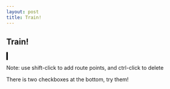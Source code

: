 ```yaml
---
layout: post
title: Train!
---
```


## Train!

<canvas id = "canvas" height="600px" width="600px" style="border: 2px solid black"></canvas>

Note: use shift-click to add route points, and ctrl-click to delete

There is two checkboxes at the bottom, try them!

<script>

/*jshint esversion: 6 */ 
// @ts-check
/**
 *  Simple thing to make a list of points in a Canvas draggable
 *
 * Designed for making quick UIs for CS559 demos
 */

 /**
  * Set up Draggable Points for an HTML Canvas
  * pass in the array of point positions (which it will change in the future)
  * and this will add the appropriate event handlers to the Canvas
  * 
  * The "redraw" function is called for any event that changes the state of
  * the points (mouse down, up, move).
  * If the redraw is called by something else (e.g., and animation loop) it
  * can be set to null
  * 
  * @param {HTMLCanvasElement} canvas - canvas to attach to
  * @param {Array<Array<number>>} pointList - list of points
  * @param {?FrameRequestCallback} redraw - function to be called when things change
  * @param {number} [circleRadius =10] - radius of circles (for hit testing)
  * @param {function} [changeNumber=undefined] - function to call if the number of points changes    
  }}
  */
function draggablePoints(canvas, pointList, redraw, circleRadius=10,changeNumber=undefined)
{
    // keep state within the closure of the function
    let theCanvas = canvas;
    let thePoints = pointList;
    let theRedraw = redraw;
    let dragging = -1;

    if (!circleRadius) { circleRadius=10; }
    let circRadiusSq = circleRadius * circleRadius;

    canvas.addEventListener("mousedown",mouseDown);
    canvas.addEventListener("mousemove",drag);
    canvas.addEventListener("mouseup",endDrag);
    canvas.addEventListener("mouseleave",endDrag);

    // box up the redraw
    function doRedraw() {
        if (theRedraw) {
            // rather than drawing immediately, queue up a redraw
            // note that this runs the redraw once (just not now)
            window.requestAnimationFrame(theRedraw);
        }
    }

    // get the mouse position relative to a canvas
    function mousePosition(evt) {
        // remember - the clientX,clientY is not the actual mouse position
        // in the canvas coorindate system!
        let x = evt.clientX;
        let y = evt.clientY;
        var canvasbox = theCanvas.getBoundingClientRect();
        x -= canvasbox.left;
        y -= canvasbox.top;
        return [x,y];
    }

    // select the point nearest to the mouse 
    // note that this returns the index of the point - it does not set selection
    // or cause a redraw - you probably don't want to use this
    // as a handler
    function pickPoint(evt) {
        let [x,y] = mousePosition(evt);
    
        // nothing is selected, and minimum distance
        let sel=-1;
        let minD=circRadiusSq;
        thePoints.forEach((pt,i)=>{
            let dx = pt[0]-x;
            let dy = pt[1]-y;
            let d = dx*dx+dy*dy;
            if (d<minD) {
                minD = d;
                sel = i;
            }
        });
        return sel;
    }
   
    // mouse click - perform dragging 
    // if shift is held down, make a new point
    // if ctrl or meta is held down, delete the point
    // we need to do meta for the mac, where ctrl means something
    /**
     * 
     * @param {MouseEvent} evt 
     */
    function mouseDown(evt) {
        if (evt.shiftKey) {
            // we need to decide where to put the point
            // guess 1 = after the selected point
            let select = pickPoint(evt);

            if (select >=0) {
                let p1 = select;
                let p2 = (select+1) % thePoints.length;
                let newPt = [(thePoints[p1][0]+thePoints[p2][0])/2,
                (thePoints[p1][1]+thePoints[p2][1])/2];
                thePoints.splice(p1+1,0,newPt);           
            } else {
                // easy part is where, 
                // the harder part is what position
                let xy = mousePosition(evt);
                thePoints.push(xy);
                if (changeNumber) changeNumber();
                doRedraw();
            }
        } else if (evt.ctrlKey || evt.metaKey) {
            // do not delete the only point
            if (thePoints.length > 1) {
                let select = pickPoint(evt);
                if (select>=0) {
                    thePoints.splice(select,1);
                    if (changeNumber) changeNumber();
                    doRedraw();
                }
            }
        } else {
            let select = pickPoint(evt);

            if (select >= 0) {
                dragging = select;
                doRedraw();
            }    
        }
    }
    function endDrag(evt) {
        dragging = -1;
        doRedraw();
    }
    function drag(evt) {
        if (dragging >= 0) {
            let xy = mousePosition(evt);
            thePoints[dragging] = xy;
            doRedraw();
        }
    }
}

/*jshint esversion: 6 */
// @ts-check

/**
 *  Simple version of an auto-update slider to have looping time
 *
 * Designed for making quick UIs for CS559 demos
 * 
 * Students are welcome to read the code to understand it, but are not
 * expected to modify this file.
 */

 // useful utility function for creating HTML
/**
 * https://plainjs.com/javascript/manipulation/insert-an-element-after-or-before-another-32/
 * @param {HTMLElement} el 
 * @param {HTMLElement} referenceNode 
 */
function insertAfter(el, referenceNode) {
    referenceNode.parentNode.insertBefore(el, referenceNode.nextSibling);
}

/**
 * the main thing is implemented as a class in case you want access to everything
 */
class RunCanvas {
    /**
     * 
     * @param {HTMLCanvasElement|string} canvasNameOrCanvas 
     * @param {*} drawFunc 
     * @param {*} noLoop 
     */
    constructor(canvasNameOrCanvas,drawFunc,noLoop=false) {
        /* so often, we pass the wrong thing - so make it work either way */
        let canvas;     //  = undefined
        let canvasName; //  = undefined
        if (canvasNameOrCanvas instanceof(HTMLCanvasElement)) {
            canvas = canvasNameOrCanvas;
            canvasName = canvas.id;
        } else {
            canvasName = canvasNameOrCanvas;
            canvas = /** @type {HTMLCanvasElement} */ (document.getElementById(canvasName));
        }
        if (!canvas) {
            throw "RunCanvas without a Canvas to attach to!";
        }
        if (!canvasName) {
            canvasName = "canvas-"+performance.now().toString();
            console.log("RunCanvas with an unnamed canvas - naming it "+canvasName);
            canvas.id = canvasName;
        }

        this.canvas = /** @type {HTMLCanvasElement} */ (canvas);
        this.canvasName = canvasName;
        this.drawFunc = drawFunc;
        this.noloop = noLoop;

        // create the elements
        this.br = document.createElement("br");
        this.br.id = canvasName + "-br";

        this.range = document.createElement("input");
        this.range.id = canvasName + "-slider";
        this.range.setAttribute("type","range");
        this.range.style.width = String(this.canvas.width - 50 - 20 -10)+"px";
        // give default values for range
        this.setupSlider(0,1,0.01);

        this.text = document.createElement("input");
        this.text.id = canvasName+"-text";
        this.text.setAttribute("type","text");
        this.text.style.width = "50px";
        this.text.setAttribute("readonly","1");

        this.runbutton = document.createElement("input");
        this.runbutton.id=canvasName + "-run";
        this.runbutton.setAttribute("type","checkbox");
        this.runbutton.style.width="20px";

        this.br2 = document.createElement("br");
        this.br2.id = canvasName + "-br2";
        
        insertAfter(this.br, this.canvas);
        insertAfter(this.runbutton, this.br);
        insertAfter(this.text, this.runbutton);
        insertAfter(this.range,this.text);
        insertAfter(this.br2,this.range);

        let self = this;
        this.runbutton.onchange = function () { 
            if (self.noloop && Number(self.range.value)>=1) {
                self.setValue(0);
            }
            self.advance(); 
        };
        this.range.oninput = function() {
            let val = Number(self.range.value);
            self.setValue(val);
        };
    
     }
    /**
     * Setup aspects of the slider - as a function in case you need to change them
     * @param {Number} min 
     * @param {Number} max 
     * @param {Number} step 
     */
    setupSlider(min,max,step) {
        this.range.setAttribute("min",String(min));
        this.range.setAttribute("max",String(max));
        this.range.setAttribute("step",String(step));
    }

    setValue(value) {
        let valString = String(value);
        this.range.value = valString;
        this.text.value = valString;
        if (this.drawFunc) {
            this.drawFunc(this.canvas,value);
        }
    }

    advance() {
        let maxV = Number(this.range.max);
        let stepV = Number(this.range.step);
        let value = Number(this.range.value) + stepV;
        if (this.noloop) {
            if (value >= maxV) {
                this.runbutton.checked = false;
            }
            value = Math.min(maxV,value);
        } else {
            value = value % maxV;
        }
        this.setValue(value);
        if (this.runbutton.checked) {
            let self=this;
            window.requestAnimationFrame(function () {self.advance();} );
        }
    }

}

/**
 * simple entry point - give it the name of a canvas, and it guesses the rest
 * but it also loses access to all the parameters
 * 
 * @param {HTMLCanvasElement|string} canvasName 
 * @param {function(HTMLCanvasElement, Number) : any} [drawFunc]
 */ 
function runCanvas(canvasName, drawFunc = undefined, initial=0.5, noloop=false, min=0, max=1, step=0.02) {
    let rc = new RunCanvas(canvasName,drawFunc,noloop);
    rc.setupSlider(min,max,step);
    rc.setValue(initial);
 }




/**
 * Have the array of control points for the track be a
 * "global" (to the module) variable
 *
 * Note: the control points are stored as Arrays of 2 numbers, rather than
 * as "objects" with an x,y. Because we require a Cardinal Spline (interpolating)
 * the track is defined by a list of points.
 *
 * things are set up with an initial track
 */
/** @type Array<number[]> */
let thePoints = [ [150,150], [150,450], [450,450], [250,150]];

/**
 * Draw function - this is the meat of the operation
 *
 * It's the main thing that needs to be changed
 *
 * @param {HTMLCanvasElement} canvas
 * @param {number} param
 */
function draw(canvas, param) {
    let context = canvas.getContext("2d");
    // clear the screen
    context.clearRect(0,0,canvas.width,canvas.height);

    // draw the control points
    thePoints.forEach(function(pt) {
        context.beginPath();
        context.arc(pt[0],pt[1],5,0,Math.PI*2);
        context.closePath();
        context.fill();
    });

    function getPosDir(i, t) {
        let p0 = thePoints[(i + thePoints.length - 1) % thePoints.length];
        let p1 = thePoints[i];
        let p2 = thePoints[(i + 1) % thePoints.length];
        let p3 = thePoints[(i + 2) % thePoints.length];
        let d1 = [(p2[0] - p0[0]) / 2, (p2[1] - p0[1]) / 2];
        let d2 = [(p3[0] - p1[0]) / 2, (p3[1] - p1[1]) / 2];
        let ans = [0, 0, 0, 0];
        for(let i = 0; i <= 1; i++) {
            ans[i] = p1[i] + d1[i] * t + (-3 * p1[i] - 2 * d1[i] + 3 * p2[i] - d2[i]) * t * t
                     + (2 * p1[i] + d1[i] - 2 * p2[i] + d2[i]) * t * t * t;
        }
        for(let i = 0; i <= 1; i++) {
            ans[i + 2]  = d1[i] + (-3 * p1[i] - 2 * d1[i] + 3 * p2[i] - d2[i]) * t * 2
                        + (2 * p1[i] + d1[i] - 2 * p2[i] + d2[i]) * t * t * 3;
        }
        return ans;
    }

    let rails = [];
    let sum = 0;

    function initParameterization() {
        rails = [];
        sum = 0;
        for(let i = 0; i < thePoints.length; i++) {
            let dist = 0;
            let p1 = getPosDir(i, 0);
            let p2 = [];
            for(let j = 1; j <= 20; j++) { // approximate the curve as 20 segments
                p2 = getPosDir(i, j / 20.0);
                let dx = p2[0] - p1[0];
                let dy = p2[1] - p1[1];
                dist += Math.sqrt(dx * dx + dy * dy);
                p1 = p2;
            }
            rails.push(dist);
            sum += dist;
        }
    }

    // now, the student should add code to draw the track and train
    function drawSingleTrack(pts) {
        for(let i = 0; i < pts.length; i++) {
            let p0 = pts[(i + pts.length - 1) % pts.length];
            let p1 = pts[i];
            let p2 = pts[(i + 1) % pts.length];
            let p3 = pts[(i + 2) % pts.length];
            let d1 = [(p2[0] - p0[0]) / 2, (p2[1] - p0[1]) / 2];
            let d2 = [(p3[0] - p1[0]) / 2, (p3[1] - p1[1]) / 2];
            context.save();
            context.moveTo(p1[0], p1[1]);
            context.lineWidth = 2;
            context.bezierCurveTo(p1[0] + d1[0] / 3, p1[1] + d1[1] / 3,
                                p2[0] - d2[0] / 3, p2[1] - d2[1] / 3,
                                p2[0], p2[1]);
            context.stroke();
            context.restore();
        }
    }

    function normalize(p) {
        length = Math.sqrt(p[0] * p[0] + p[1] * p[1]); 
        p[0] = p[0] / length;
        p[1] = p[1] / length;
    }

    initParameterization();

    function drawDoubleTrack() {
        let numPts = sum / 30;
        let innerPts = [];
        for(let i = 0; i < numPts; i++) {
            let [seg, t] = getParameterization(i * (thePoints.length / numPts));
            let posDir = getPosDir(seg, t);
            let p1 = [posDir[0], posDir[1]];
            let d1 = [posDir[2], posDir[3]];
            normalize(d1);
            let offset = [-d1[1] * 7, d1[0] * 7];
            innerPts.push([p1[0] + offset[0], p1[1] + offset[1]]);
        }
        drawSingleTrack(innerPts);
        let outerPts = [];
        for(let i = 0; i < numPts; i++) {
            let [seg, t] = getParameterization(i * (thePoints.length / numPts));
            let posDir = getPosDir(seg, t);
            let p1 = [posDir[0], posDir[1]];
            let d1 = [posDir[2], posDir[3]];
            normalize(d1);
            let offset = [d1[1] * 7, -d1[0] * 7];
            outerPts.push([p1[0] + offset[0], p1[1] + offset[1]]);
        }
        drawSingleTrack(outerPts);
    }

    if(document.getElementById("simple-track").checked) drawSingleTrack(thePoints);
    else drawDoubleTrack();

    function getParameterization(param) {
        // let ans = param * sum / thePoints.length;
        if(param < 0) param += thePoints.length;
        if(document.getElementById("arc-length").checked) {
            param = param * sum / thePoints.length;
            for(let i = 0; i < thePoints.length; i++) {
                if (param >= rails[i]) param -= rails[i];
                else {
                    let dist = 0;
                    let p1 = getPosDir(i, 0);
                    let p2 = [];
                    for(let j = 1; j <= 20; j++) { // approximate the curve as 20 segments
                        p2 = getPosDir(i, j / 20.0);
                        let dx = p2[0] - p1[0];
                        let dy = p2[1] - p1[1];
                        dist = Math.sqrt(dx * dx + dy * dy);
                        p1 = p2;
                        if(dist > param) {
                            return [i, (j - 1) * 0.05 + param / dist * 0.05];
                        }
                        param -= dist;
                    }
                }
            }
        } else {
            let seg = Math.floor(param);
            return [seg, param - seg];
        }
    }

    let [seg, t] = getParameterization(param);

    function drawTies() {
        let numTies = sum / 30;
        for(let i = 0; i < numTies; i++) {
            let [seg, t] = getParameterization(i * (thePoints.length / numTies));
            let posDir = getPosDir(seg, t);
            context.save();
            context.fillStyle = "brown";
            context.translate(posDir[0], posDir[1]);
            context.rotate(Math.atan2(posDir[3], posDir[2]));
            context.fillRect(-3, -10, 6, 20);
            context.restore();
        }
    }
    drawTies();

    function drawCar(posDir) {
        context.save();
        context.translate(posDir[0], posDir[1]);
        context.fillStyle = "black";
        context.rotate(Math.atan2(posDir[3], posDir[2]));
        context.fillRect(-15, -15, 40, 30);
        context.beginPath();
        context.closePath();
        context.fill();
        context.restore();
    }

    function drawTrain(posDir) {
        context.save();
        context.translate(posDir[0], posDir[1]);
        context.fillStyle = "blue";
        context.rotate(Math.atan2(posDir[3], posDir[2]));
        context.fillRect(-15, -15, 30, 30);
        context.fillStyle = "red";
        context.beginPath();
        context.moveTo(15, -15);
        context.lineTo(30, 0);
        context.lineTo(15, 15);
        context.closePath();
        context.fill();
        context.restore();
    }

    let posDir = getPosDir(seg, t);
    drawTrain(posDir);
    let numCars = 3;
    for(let i = 1; i <= numCars; i++) {
        let coeff = thePoints.length * 45 / sum;
        [seg, t] = getParameterization(param - coeff * i);
        posDir = getPosDir(seg, t);
        drawCar(posDir);
    }
}

/**
 * Setup stuff - make a "window.onload" that sets up the UI and starts
 * the train
 */
let oldOnLoad = window.onload;
window.onload = function() {
    let theCanvas = /** @type {HTMLCanvasElement} */ (document.getElementById("canvas"));
    let theContext = theCanvas.getContext("2d");
    // we need the slider for the draw function, but we need the draw function
    // to create the slider - so create a variable and we'll change it later
    let theSlider; // = undefined;

    // note: we wrap the draw call so we can pass the right arguments
    function wrapDraw() {
        // do modular arithmetic since the end of the track should be the beginning
        draw(theCanvas, Number(theSlider.value) % thePoints.length);
    }
    // create a UI
    let runcavas = new RunCanvas(theCanvas,wrapDraw);
    // now we can connect the draw function correctly
    theSlider = runcavas.range;

    function addCheckbox(name,initial=false) {
        let checkbox = document.createElement("input");
        checkbox.setAttribute("type","checkbox");
        document.getElementsByTagName("body")[0].appendChild(checkbox);
        checkbox.id = name;
        checkbox.onchange = wrapDraw;
        checkbox.checked = initial;
        let checklabel = document.createElement("label");
        checklabel.setAttribute("for","simple-track");
        checklabel.innerText = name;
        document.getElementsByTagName("body")[0].appendChild(checklabel);
    }
    // note: if you add these features, uncomment the lines for the checkboxes
    // in your code, you can test if the checkbox is checked by something like:
    // document.getElementById("simple-track").checked
    // in your drawing code
    //
    // lines to uncomment to make checkboxes
    addCheckbox("simple-track",false);
    addCheckbox("arc-length",true);
    // addCheckbox("bspline",false);

    // helper function - set the slider to have max = # of control points
    function setNumPoints() {
        runcavas.setupSlider(0,thePoints.length,0.05);
    }

    setNumPoints();
    runcavas.setValue(0);

    // add the point dragging UI
    draggablePoints(theCanvas,thePoints,
                    wrapDraw,
                    10,setNumPoints);
};
</script>
